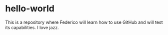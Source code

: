 # hello-world
This is a repository where Federico will learn how to use GitHub and will test its capabilities.
I love jazz. 
